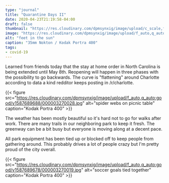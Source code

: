```yaml
---
type: "journal"
title: "Quarantine Days II"
date: 2020-04-23T21:19:58-04:00
draft: false
thumbnail: "https://res.cloudinary.com/dpmsynxig/image/upload/c_scale,f_auto,q_auto:good,w_700/v1587692634/000003270036.jpg"
image: "https://res.cloudinary.com/dpmsynxig/image/upload/f_auto,q_auto:good/v1587692634/000003270036.jpg"
alt: "feet in the sun"
caption: "35mm Nokton / Kodak Portra 400"
tags:
- covid-19
---
```


Learned from friends today that the stay at home order in North Carolina is being extended until May 8th. Reopening will happen in three phases with the possibility to go backwards. The curve is "flattening" around Charlotte according to data a kind redditor keeps posting in /r/charlotte.

{{< figure src="https://res.cloudinary.com/dpmsynxig/image/upload/f_auto,q_auto:good/v1587689688/000003270028.jpg" alt="spider webs on picnic table" caption="Kodak Portra 400" >}}

The weather has been mostly beautiful so it's hard not to go for walks after work. There are many trails in our neighboring park to keep it fresh. The greenway can be a bit busy but everyone is moving along at a decent pace.

All park equipment has been tied up or blocked off to keep people from gathering around. This probably drives a lot of people crazy but I'm pretty proud of the city overall.

{{< figure src="https://res.cloudinary.com/dpmsynxig/image/upload/f_auto,q_auto:good/v1587689678/000003270019.jpg" alt="soccer goals tied together" caption="Kodak Portra 400" >}}


